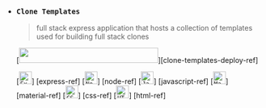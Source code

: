 - ### `Clone Templates`

    > full stack express application that hosts a collection of templates used for building full stack clones

    [<img src="https://img.shields.io/badge/View%20Deployment%20on%20Render-17C987?style=for-the-badge&logo=render&logoColor=white" width="275" height="30">][clone-templates-deploy-ref]

    [<code><img height="25" src="https://skillicons.dev/icons?i=express&perline=1&theme=light" title="Express"></code>]
    [express-ref]
    [<code><img height="25" src="https://skillicons.dev/icons?i=nodejs&perline=1&theme=light" title="Node"></code>]
    [node-ref]
    [<code><img height="25" src="https://skillicons.dev/icons?i=js&perline=1&theme=light" title="JavaScript"></code>]
    [javascript-ref]
    [<code><img height="25" src="https://skillicons.dev/icons?i=materialui&perline=1&theme=light" title="Material"></code>]
    [material-ref]
    [<code><img height="25" src="https://skillicons.dev/icons?i=css&perline=1&theme=light" title="CSS"></code>]
    [css-ref]
    [<code><img height="25" src="https://skillicons.dev/icons?i=html&perline=1&theme=light" title="HTML"></code>]
    [html-ref]

<br>

